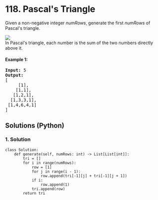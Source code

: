 # 118. Pascal's Triangle
Given a non-negative integer *numRows*, generate the first *numRows* of Pascal's triangle.

![](https://upload.wikimedia.org/wikipedia/commons/0/0d/PascalTriangleAnimated2.gif)<br>
In Pascal's triangle, each number is the sum of the two numbers directly above it.

#### Example 1:
<pre>
<strong>Input:</strong> 5
<strong>Output:</strong> 
[
     [1],
    [1,1],
   [1,2,1],
  [1,3,3,1],
 [1,4,6,4,1]
]
</pre>

## Solutions (Python)

### 1. Solution
```Python3
class Solution:
    def generate(self, numRows: int) -> List[List[int]]:
        tri = []
        for i in range(numRows):
            row = [1]
            for j in range(i - 1):
                row.append(tri[-1][j] + tri[-1][j + 1])
            if i:
                row.append(1)
            tri.append(row)
        return tri
```
